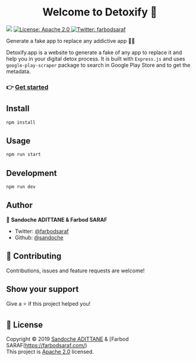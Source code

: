 <h1 align="center">Welcome to Detoxify 👋</h1>
<p>
  <img src="https://img.shields.io/badge/version-1.0.0-blue.svg?cacheSeconds=2592000" />
  <a href="/LICENSE">
    <img alt="License: Apache 2.0" src="https://img.shields.io/badge/License-Apache 2.0-yellow.svg" target="_blank" />
  </a>
  <a href="https://twitter.com/farbodsaraf">
    <img alt="Twitter: farbodsaraf" src="https://img.shields.io/twitter/follow/farbodsaraf.svg?style=social" target="_blank" />
  </a>
</p>

Generate a fake app to replace any addictive app 📱🙅

Detoxify.app is a website to generate a fake of any app to replace it and help you in your digital detox process.
It is built with `Express.js` and uses `google-play-scraper` package to search in Google Play Store and to get the metadata.

### 👉 [Get started](https://detoxify.app)

## Install

```sh
npm install
```

## Usage

```sh
npm run start
```

## Development

```sh
npm run dev
```

## Author

👤 **Sandoche ADITTANE & Farbod SARAF**

* Twitter: [@farbodsaraf](https://twitter.com/farbodsaraf)
* Github: [@sandoche](https://github.com/sandoche)

## 🤝 Contributing

Contributions, issues and feature requests are welcome!

## Show your support

Give a ⭐️ if this project helped you!

## 📝 License

Copyright © 2019 [Sandoche ADITTANE](https://www.sandoche.com) & [Farbod SARAF(https://farbodsaraf.com/)<br />
This project is [Apache 2.0](/LICENSE) licensed.
